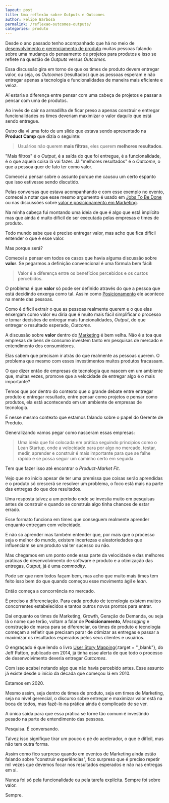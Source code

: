 ```yaml
---
layout: post	
title: Uma reflexão sobre Outputs e Outcomes
author: Felipe Barbosa
permalink: /reflexao-outcomes-outputs/
categories: produto
---
```


Desde o ano passado tenho acompanhado que há no meio de [desenvolvimento e gerenciamento de produto](/produto/) muitas pessoas falando sobre uma mudança do pensamento de projetos para produtos e isso se reflete na questão de *Outputs* versus *Outcomes*. 

Essa discussão gira em torno de que os times de produto devem entregar valor, ou seja, os *Outcomes* (resultados) que as pessoas esperam e não entregar apenas a tecnologia e funcionalidades de maneira mais eficiente e veloz.

Aí estaria a diferença entre pensar com uma cabeça de projetos e passar a pensar com uma de produtos.

Ao invés de cair na armadilha de ficar preso a apenas construir e entregar funcionalidades os times deveriam maximizar o valor daquilo que está sendo entregue.

Outro dia vi uma foto de um slide que estava sendo apresentado na **Product Camp** que dizia o seguinte:

> Usuários não querem **mais filtros**, eles querem **melhores resultados**.

"Mais filtros" é o *Output*, é a saída do que foi entregue, é a funcionalidade, é o que aquela coisa lá vai fazer. Já "melhores resultados" é o *Outcome*, o que a pessoa quer de fato ter como valor.

Comecei a pensar sobre o assunto porque me causou um certo espanto que isso estivesse sendo discutido. 

Pelas conversas que estava acompanhando e com esse exemplo no evento, comecei a notar que esse mesmo argumento é usado em [Jobs To Be Done](/jobs-to-be-done-definicao/) ou nas discussões sobre [valor e posicionamento em Marketing](/miopia-em-marketing-e-posicionamento/).

Na minha cabeça fui montando uma ideia de que é algo que está implícito mas que ainda é muito difícil de ser executada pelas empresas e times de produto.

Todo mundo sabe que é preciso entregar valor, mas acho que fica difícil entender o que é esse valor.

Mas porque será?

Comecei a pensar em todos os casos que havia alguma discussão sobre **valor**. Se pegarmos a definição convencional é uma fórmula bem fácil:

> Valor é a diferença entre os benefícios percebidos e os custos percebidos.

O problema é que **valor** só pode ser definido através do que a pessoa que está decidindo enxerga como tal. Assim como [Posicionamento](/como-posicionar-produtos-de-tecnologia/) ele acontece na mente das pessoas.

Como é difícil extrair o que as pessoas realmente querem e o que elas enxergam como valor eu diria que é muito mais fácil simplificar o processo e tomar decisões de entregar mais funcionalidades, *Output*, do que entregar o resultado esperado, *Outcome*.

A discussão sobre **valor** dentro do [Marketing](/marketing) é bem velha. Não é a toa que empresas de bens de consumo investem tanto em pesquisas de mercado e entendimento dos consumidores.

Elas sabem que precisam ir atrás do que realmente as pessoas querem. O problema que mesmo com esses investimentos muitos produtos fracassam.

O que dizer então de empresas de tecnologia que nascem em um ambiente que, muitas vezes, promove que a velocidade de entregar algo é o mais importante?

Temos que por dentro do contexto que o grande debate entre entregar produto e entregar resultado, entre pensar como projetos e pensar como produtos, ela está acontecendo em um ambiente de empresas de tecnologia.

É nesse mesmo contexto que estamos falando sobre o papel do Gerente de Produto.

Generalizando vamos pegar como nasceram essas empresas:

> Uma ideia que foi colocada em prática seguindo princípios como o Lean Startup, onde a velocidade para por algo no mercado, testar, medir, aprender e construir é mais importante para que se falhe rápido e se possa seguir um caminho certo em seguida.

Tem que fazer isso até encontrar o *Product-Market Fit*.

Vejo que no início apesar de ter uma premissa que coisas serão aprendidas e o produto só crescerá se resolver um problema, o foco está mais na parte das entregas do que dos resultados.

Uma resposta talvez a um período onde se investia muito em pesquisas antes de construir e quando se construía algo tinha chances de estar errado.

Esse formato funciona em times que conseguem realmente aprender enquanto entregam com velocidade.

E não só aprender mas também entender que, por mais que o processo seja o melhor do mundo, existem incertezas e aleatoriedades que influenciam se um produto vai ter sucesso ou não.

Mas chegamos em um ponto onde essa parte da velocidade e das melhores práticas de desenvolvimento de software e produto e a otimização das entregas, *Output*, já é uma *commodity*. 

Pode ser que nem todos façam bem, mas acho que muito mais times tem feito isso bem do que quando começou esse movimento ágil e *lean*.

Então começa a concorrência no mercado. 

É preciso a diferenciação. Para cada produto de tecnologia existem muitos concorrentes estabelecidos e tantos outros novos prontos para entrar.

Daí enquanto os times de Marketing, Growth, Geração de Demanda, ou seja lá o nome que terão, voltam a falar de **Posicionamento**, *Messaging* e construção de marca para se diferenciar, os times de produto e tecnologia começam a refletir que precisam parar de otimizar as entregas e passar a maximizar os resultados esperados pelos seus clientes e usuários.

O engraçado é que lendo o livro [User Story Mapping](https://amzn.to/2qKO2l3){:target = "_blank"}, do Jeff Patton, publicado em 2014, já tinha esse alerta de que todo o processo de desenvolvimento deveria entregar *Outcomes*.

Com isso acabei notando algo que não havia percebido antes. Esse assunto já existe desde o início da década que começou lá em 2010.

Estamos em 2020.

Mesmo assim, seja dentro de times de produto, seja em times de Marketing, seja no nível gerencial, o discurso sobre entregar e maximizar valor está na boca de todos, mas fazê-lo na prática ainda é complicado de se ver.

A única saída para que essa prática se torne tão comum é investindo pesado na parte de entendimento das pessoas. 

Pesquisa. É conversando. 

Talvez isso signifique tirar um pouco o pé do acelerador, o que é difícil, mas não tem outra forma.

Assim como fico surpreso quando em eventos de Marketing ainda estão falando sobre "construir experiências", fico surpreso que é preciso repetir mil vezes que devemos focar nos resultados esperados e não nas entregas em si.

Nunca foi só pela funcionalidade ou pela tarefa explícita. Sempre foi sobre valor. 

Sempre.